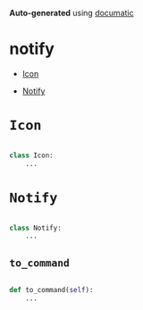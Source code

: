**Auto-generated** using [documatic](https://github.com/aspizu/documatic)


# notify


 - [Icon](#Icon)

 - [Notify](#Notify)



# `Icon`


```py

class Icon:
    ...
```

# `Notify`


```py

class Notify:
    ...
```

## `to_command`


```py

def to_command(self):
    ...
```

